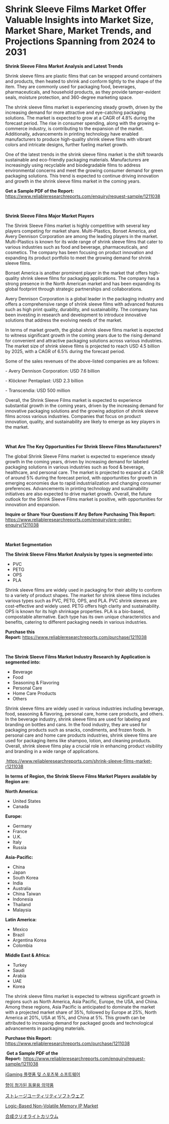 <p><h1>Shrink Sleeve Films Market Offer Valuable Insights into Market Size, Market Share, Market Trends, and Projections Spanning from 2024 to 2031</h1></p><p><strong>Shrink Sleeve Films Market Analysis and Latest Trends</strong></p>
<p><p>Shrink sleeve films are plastic films that can be wrapped around containers and products, then heated to shrink and conform tightly to the shape of the item. They are commonly used for packaging food, beverages, pharmaceuticals, and household products, as they provide tamper-evident seals, moisture protection, and 360-degree marketing space.</p><p>The shrink sleeve films market is experiencing steady growth, driven by the increasing demand for more attractive and eye-catching packaging solutions. The market is expected to grow at a CAGR of 4.8% during the forecast period. The rise in consumer spending, along with the growing e-commerce industry, is contributing to the expansion of the market. Additionally, advancements in printing technology have enabled manufacturers to produce high-quality shrink sleeve films with vibrant colors and intricate designs, further fueling market growth.</p><p>One of the latest trends in the shrink sleeve films market is the shift towards sustainable and eco-friendly packaging materials. Manufacturers are increasingly using recyclable and biodegradable films to address environmental concerns and meet the growing consumer demand for green packaging solutions. This trend is expected to continue driving innovation and growth in the shrink sleeve films market in the coming years.</p></p>
<p><strong>Get a Sample PDF of the Report:&nbsp;</strong> <a href="https://www.reliableresearchreports.com/enquiry/request-sample/1211038">https://www.reliableresearchreports.com/enquiry/request-sample/1211038</a></p>
<p>&nbsp;</p>
<p><strong>Shrink Sleeve Films Major Market Players</strong></p>
<p><p>The Shrink Sleeve Films market is highly competitive with several key players competing for market share. Multi-Plastics, Bonset America, and Avery Dennison Corporation are among the leading players in the market. Multi-Plastics is known for its wide range of shrink sleeve films that cater to various industries such as food and beverage, pharmaceuticals, and cosmetics. The company has been focusing on product innovation and expanding its product portfolio to meet the growing demand for shrink sleeve films.</p><p>Bonset America is another prominent player in the market that offers high-quality shrink sleeve films for packaging applications. The company has a strong presence in the North American market and has been expanding its global footprint through strategic partnerships and collaborations.</p><p>Avery Dennison Corporation is a global leader in the packaging industry and offers a comprehensive range of shrink sleeve films with advanced features such as high print quality, durability, and sustainability. The company has been investing in research and development to introduce innovative solutions that address the evolving needs of the market.</p><p>In terms of market growth, the global shrink sleeve films market is expected to witness significant growth in the coming years due to the rising demand for convenient and attractive packaging solutions across various industries. The market size of shrink sleeve films is projected to reach USD 4.5 billion by 2025, with a CAGR of 6.5% during the forecast period.</p><p>Some of the sales revenues of the above-listed companies are as follows:</p><p>- Avery Dennison Corporation: USD 7.6 billion</p><p>- Klöckner Pentaplast: USD 2.3 billion</p><p>- Transcendia: USD 500 million</p><p>Overall, the Shrink Sleeve Films market is expected to experience substantial growth in the coming years, driven by the increasing demand for innovative packaging solutions and the growing adoption of shrink sleeve films across various industries. Companies that focus on product innovation, quality, and sustainability are likely to emerge as key players in the market.</p></p>
<p>&nbsp;</p>
<p><strong>What Are The Key Opportunities For Shrink Sleeve Films Manufacturers?</strong></p>
<p><p>The global Shrink Sleeve Films market is expected to experience steady growth in the coming years, driven by increasing demand for labeled packaging solutions in various industries such as food & beverage, healthcare, and personal care. The market is projected to expand at a CAGR of around 5% during the forecast period, with opportunities for growth in emerging economies due to rapid industrialization and changing consumer preferences. Advancements in printing technology and sustainability initiatives are also expected to drive market growth. Overall, the future outlook for the Shrink Sleeve Films market is positive, with opportunities for innovation and expansion.</p></p>
<p><strong>Inquire or Share Your Questions If Any Before Purchasing This Report:</strong> <a href="https://www.reliableresearchreports.com/enquiry/pre-order-enquiry/1211038">https://www.reliableresearchreports.com/enquiry/pre-order-enquiry/1211038</a></p>
<p>&nbsp;</p>
<p><strong>Market Segmentation</strong></p>
<p><strong>The Shrink Sleeve Films Market Analysis by types is segmented into:</strong></p>
<p><ul><li>PVC</li><li>PETG</li><li>OPS</li><li>PLA</li></ul></p>
<p><p>Shrink sleeve films are widely used in packaging for their ability to conform to a variety of product shapes. The market for shrink sleeve films includes various types such as PVC, PETG, OPS, and PLA. PVC shrink sleeves are cost-effective and widely used. PETG offers high clarity and sustainability. OPS is known for its high shrinkage properties. PLA is a bio-based, compostable alternative. Each type has its own unique characteristics and benefits, catering to different packaging needs in various industries.</p></p>
<p><strong>Purchase this Report:&nbsp;</strong><a href="https://www.reliableresearchreports.com/purchase/1211038">https://www.reliableresearchreports.com/purchase/1211038</a></p>
<p>&nbsp;</p>
<p><strong>The Shrink Sleeve Films Market Industry Research by Application is segmented into:</strong></p>
<p><ul><li>Beverage</li><li>Food</li><li>Seasoning & Flavoring</li><li>Personal Care</li><li>Home Care Products</li><li>Others</li></ul></p>
<p><p>Shrink sleeve films are widely used in various industries including beverage, food, seasoning & flavoring, personal care, home care products, and others. In the beverage industry, shrink sleeve films are used for labeling and branding on bottles and cans. In the food industry, they are used for packaging products such as snacks, condiments, and frozen foods. In personal care and home care products industries, shrink sleeve films are used for packaging items like shampoo, lotion, and cleaning products. Overall, shrink sleeve films play a crucial role in enhancing product visibility and branding in a wide range of applications.</p></p>
<p><a href="https://www.reliableresearchreports.com/shrink-sleeve-films-market-r1211038">&nbsp;https://www.reliableresearchreports.com/shrink-sleeve-films-market-r1211038</a></p>
<p><strong>In terms of Region, the Shrink Sleeve Films Market Players available by Region are:</strong></p>
<p>
    <p> <strong> North America: </strong>
        <ul>
            <li>United States</li>
            <li>Canada</li>
        </ul>
        </p> 
    <p> <strong> Europe: </strong>
        <ul>
            <li>Germany</li>
            <li>France</li>
            <li>U.K.</li>
            <li>Italy</li>
            <li>Russia</li>
        </ul>
        </p> 
    <p> <strong> Asia-Pacific: </strong>
        <ul>
            <li>China</li>
            <li>Japan</li>
            <li>South Korea</li>
            <li>India</li>
            <li>Australia</li>
            <li>China Taiwan</li>
            <li>Indonesia</li>
            <li>Thailand</li>
            <li>Malaysia</li>
        </ul>
        </p> 
    <p> <strong> Latin America: </strong>
        <ul>
            <li>Mexico</li>
            <li>Brazil</li>
            <li>Argentina Korea</li>
            <li>Colombia</li>
        </ul>
        </p> 
    <p> <strong> Middle East & Africa: </strong>
        <ul>
            <li>Turkey</li>
            <li>Saudi</li>
            <li>Arabia</li>
            <li>UAE</li>
            <li>Korea</li>
        </ul>
    </p>
    </p>
<p><p>The shrink sleeve films market is expected to witness significant growth in regions such as North America, Asia Pacific, Europe, the USA, and China. Among these regions, Asia Pacific is anticipated to dominate the market with a projected market share of 35%, followed by Europe at 25%, North America at 20%, USA at 15%, and China at 5%. This growth can be attributed to increasing demand for packaged goods and technological advancements in packaging materials.</p></p>
<p><strong>Purchase this Report: </strong><a href="https://www.reliableresearchreports.com/purchase/1211038">https://www.reliableresearchreports.com/purchase/1211038</a></p>
<p>&nbsp;<strong>Get a Sample PDF of the Report:&nbsp;&nbsp;</strong><a href="https://www.reliableresearchreports.com/enquiry/request-sample/1211038">https://www.reliableresearchreports.com/enquiry/request-sample/1211038</a></p>
<p><strong></strong></p>
<p><p><a href="https://github.com/ahmadrevanz10/Market-Research-Report-List-1/blob/main/790350594499.md">iGaming 플랫폼 및 스포츠북 소프트웨어</a></p><p><a href="https://github.com/jimahmed0511/Market-Research-Report-List-1/blob/main/567086794498.md">향이 첨가된 동물용 의약품</a></p><p><a href="https://github.com/NovaStamm2023/Market-Research-Report-List-1/blob/main/9015900100923.md">ストレージユーティリティソフトウェア</a></p><p><a href="https://issuu.com/reportprime-2/docs/logic-based-non-volatile-memory-ip-market-size-203">Logic-Based Non-Volatile Memory IP Market</a></p><p><a href="https://github.com/JerelSchulit20231/Market-Research-Report-List-1/blob/main/2527099100924.md">合成クリオライトカリウム</a></p></p>